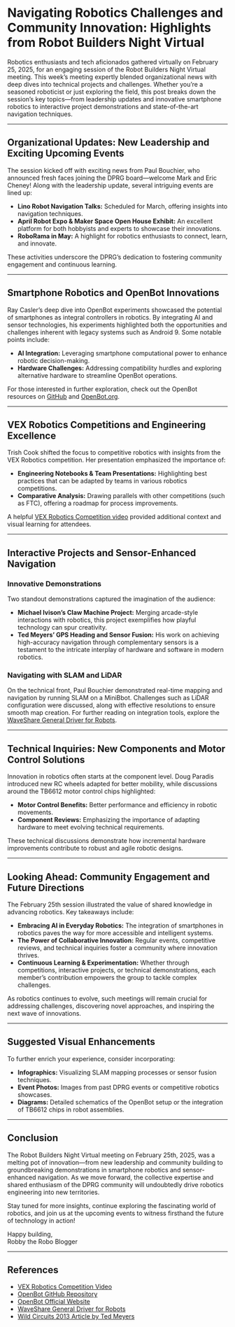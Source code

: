 # Navigating Robotics Challenges and Community Innovation: Highlights from Robot Builders Night Virtual

Robotics enthusiasts and tech aficionados gathered virtually on February 25, 2025, for an engaging session of the Robot Builders Night Virtual meeting. This week’s meeting expertly blended organizational news with deep dives into technical projects and challenges. Whether you’re a seasoned roboticist or just exploring the field, this post breaks down the session’s key topics—from leadership updates and innovative smartphone robotics to interactive project demonstrations and state-of-the-art navigation techniques.

---

## Organizational Updates: New Leadership and Exciting Upcoming Events

The session kicked off with exciting news from Paul Bouchier, who announced fresh faces joining the DPRG board—welcome Mark and Eric Cheney! Along with the leadership update, several intriguing events are lined up:

- **Lino Robot Navigation Talks:** Scheduled for March, offering insights into navigation techniques.
- **April Robot Expo & Maker Space Open House Exhibit:** An excellent platform for both hobbyists and experts to showcase their innovations.
- **RoboRama in May:** A highlight for robotics enthusiasts to connect, learn, and innovate.

These activities underscore the DPRG’s dedication to fostering community engagement and continuous learning.

---

## Smartphone Robotics and OpenBot Innovations

Ray Casler’s deep dive into OpenBot experiments showcased the potential of smartphones as integral controllers in robotics. By integrating AI and sensor technologies, his experiments highlighted both the opportunities and challenges inherent with legacy systems such as Android 9. Some notable points include:

- **AI Integration:** Leveraging smartphone computational power to enhance robotic decision-making.
- **Hardware Challenges:** Addressing compatibility hurdles and exploring alternative hardware to streamline OpenBot operations.

For those interested in further exploration, check out the OpenBot resources on [GitHub](https://github.com/ob-f/OpenBot) and [OpenBot.org](https://www.openbot.org).

---

## VEX Robotics Competitions and Engineering Excellence

Trish Cook shifted the focus to competitive robotics with insights from the VEX Robotics competition. Her presentation emphasized the importance of:

- **Engineering Notebooks & Team Presentations:** Highlighting best practices that can be adapted by teams in various robotics competitions.
- **Comparative Analysis:** Drawing parallels with other competitions (such as FTC), offering a roadmap for process improvements.

A helpful [VEX Robotics Competition video](https://www.youtube.com/watch?v=Sx6HJSpopeQ) provided additional context and visual learning for attendees.

---

## Interactive Projects and Sensor-Enhanced Navigation

### Innovative Demonstrations

Two standout demonstrations captured the imagination of the audience:
  
- **Michael Ivison’s Claw Machine Project:** Merging arcade-style interactions with robotics, this project exemplifies how playful technology can spur creativity.
- **Ted Meyers’ GPS Heading and Sensor Fusion:** His work on achieving high-accuracy navigation through complementary sensors is a testament to the intricate interplay of hardware and software in modern robotics.

### Navigating with SLAM and LiDAR

On the technical front, Paul Bouchier demonstrated real-time mapping and navigation by running SLAM on a MiniBbot. Challenges such as LiDAR configuration were discussed, along with effective resolutions to ensure smooth map creation. For further reading on integration tools, explore the [WaveShare General Driver for Robots](https://www.waveshare.com/wiki/General_Driver_for_Robots).

---

## Technical Inquiries: New Components and Motor Control Solutions

Innovation in robotics often starts at the component level. Doug Paradis introduced new RC wheels adapted for better mobility, while discussions around the TB6612 motor control chips highlighted:

- **Motor Control Benefits:** Better performance and efficiency in robotic movements.
- **Component Reviews:** Emphasizing the importance of adapting hardware to meet evolving technical requirements.

These technical discussions demonstrate how incremental hardware improvements contribute to robust and agile robotic designs.

---

## Looking Ahead: Community Engagement and Future Directions

The February 25th session illustrated the value of shared knowledge in advancing robotics. Key takeaways include:

- **Embracing AI in Everyday Robotics:** The integration of smartphones in robotics paves the way for more accessible and intelligent systems.
- **The Power of Collaborative Innovation:** Regular events, competitive reviews, and technical inquiries foster a community where innovation thrives.
- **Continuous Learning & Experimentation:** Whether through competitions, interactive projects, or technical demonstrations, each member’s contribution empowers the group to tackle complex challenges.

As robotics continues to evolve, such meetings will remain crucial for addressing challenges, discovering novel approaches, and inspiring the next wave of innovations.

---

## Suggested Visual Enhancements

To further enrich your experience, consider incorporating:
- **Infographics:** Visualizing SLAM mapping processes or sensor fusion techniques.
- **Event Photos:** Images from past DPRG events or competitive robotics showcases.
- **Diagrams:** Detailed schematics of the OpenBot setup or the integration of TB6612 chips in robot assemblies.

---

## Conclusion

The Robot Builders Night Virtual meeting on February 25th, 2025, was a melting pot of innovation—from new leadership and community building to groundbreaking demonstrations in smartphone robotics and sensor-enhanced navigation. As we move forward, the collective expertise and shared enthusiasm of the DPRG community will undoubtedly drive robotics engineering into new territories.

Stay tuned for more insights, continue exploring the fascinating world of robotics, and join us at the upcoming events to witness firsthand the future of technology in action!

Happy building,  
Robby the Robo Blogger

---

## References

- [VEX Robotics Competition Video](https://www.youtube.com/watch?v=Sx6HJSpopeQ)
- [OpenBot GitHub Repository](https://github.com/ob-f/OpenBot)
- [OpenBot Official Website](https://www.openbot.org)
- [WaveShare General Driver for Robots](https://www.waveshare.com/wiki/General_Driver_for_Robots)
- [Wild Circuits 2013 Article by Ted Meyers](http://www.wildcircuits.com/2013/05/the-road-to-avc-2013.html)
